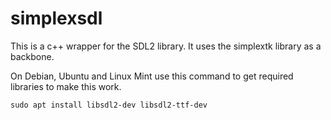 # simplexsdl

This is a c++ wrapper for the SDL2 library. It uses the simplextk library as a backbone.

On Debian, Ubuntu and Linux Mint use this command to get required libraries to make this work.

`sudo apt install libsdl2-dev libsdl2-ttf-dev`
